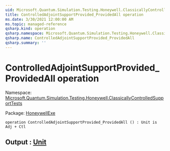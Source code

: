 ```yaml
---
uid: Microsoft.Quantum.Simulation.Testing.Honeywell.ClassicallyControlledSupportTests.ControlledAdjointSupportProvided_ProvidedAll
title: ControlledAdjointSupportProvided_ProvidedAll operation
ms.date: 3/30/2021 12:00:00 AM
ms.topic: managed-reference
qsharp.kind: operation
qsharp.namespace: Microsoft.Quantum.Simulation.Testing.Honeywell.ClassicallyControlledSupportTests
qsharp.name: ControlledAdjointSupportProvided_ProvidedAll
qsharp.summary: ''
---
```


# ControlledAdjointSupportProvided_ProvidedAll operation

Namespace: [Microsoft.Quantum.Simulation.Testing.Honeywell.ClassicallyControlledSupportTests](xref:Microsoft.Quantum.Simulation.Testing.Honeywell.ClassicallyControlledSupportTests)

Package: [HoneywellExe](https://nuget.org/packages/HoneywellExe)




```qsharp
operation ControlledAdjointSupportProvided_ProvidedAll () : Unit is Adj + Ctl
```


## Output : [Unit](xref:microsoft.quantum.lang-ref.unit)

